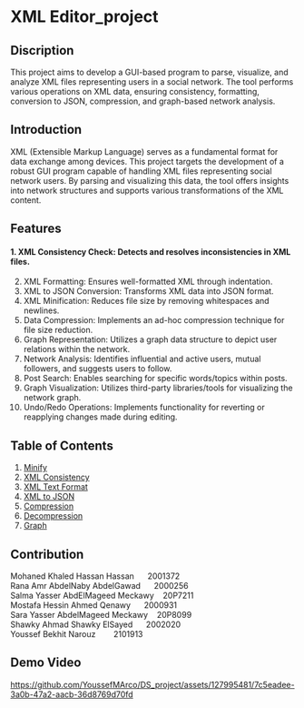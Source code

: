 # XML Editor_project

## Discription
This project aims to develop a GUI-based program to parse, visualize, and analyze XML files representing users in a social network. The tool performs various operations on XML data, ensuring consistency, formatting, conversion to JSON, compression, and graph-based network analysis.

## Introduction
XML (Extensible Markup Language) serves as a fundamental format for data exchange among devices. This project targets the development of a robust GUI program capable of handling XML files representing social network users. By parsing and visualizing this data, the tool offers insights into network structures and supports various transformations of the XML content.

## Features
  #### 1. XML Consistency Check: Detects and resolves inconsistencies in XML files.
2. XML Formatting: Ensures well-formatted XML through indentation.
3. XML to JSON Conversion: Transforms XML data into JSON format.
4. XML Minification: Reduces file size by removing whitespaces and newlines.
5. Data Compression: Implements an ad-hoc compression technique for file size reduction.
6. Graph Representation: Utilizes a graph data structure to depict user relations within the network.
7. Network Analysis: Identifies influential and active users, mutual followers, and suggests users to follow.
8. Post Search: Enables searching for specific words/topics within posts.
9. Graph Visualization: Utilizes third-party libraries/tools for visualizing the network graph.
10. Undo/Redo Operations: Implements functionality for reverting or reapplying changes made during editing.

## Table of Contents
1. [Minify](#minify)
2. [XML Consistency](#xml-consistency)
3. [XML Text Format](#xml-text-format)
4. [XML to JSON](#xmlToJson)
5. [Compression](#compression)
6. [Decompression](#decompression)
7. [Graph](#graph)

## Contribution
Mohaned Khaled Hassan Hassan     &nbsp;&nbsp;&nbsp;&nbsp; 2001372 <br>
Rana Amr AbdelNaby AbdelGawad    &nbsp;&nbsp;&nbsp;&nbsp; 2000256 <br>
Salma Yasser AbdElMageed Meckawy &nbsp;&nbsp; 20P7211 <br>
Mostafa Hessin Ahmed Qenawy      &nbsp;&nbsp;&nbsp;&nbsp; 2000931 <br>
Sara Yasser AbdelMageed Meckawy  &nbsp;&nbsp; 20P8099 <br>
Shawky Ahmad Shawky ElSayed      &nbsp;&nbsp;&nbsp;&nbsp; 2002020 <br>
Youssef Bekhit Narouz            &nbsp;&nbsp;&nbsp;&nbsp;&nbsp;&nbsp; 2101913 <br>

## Demo Video
https://github.com/YoussefMArco/DS_project/assets/127995481/7c5eadee-3a0b-47a2-aacb-36d8769d70fd
